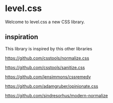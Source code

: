 # level.css

Welcome to level.css a new CSS library.

## inspiration
This library is inspired by this other libraries

https://github.com/csstools/normalize.css

https://github.com/csstools/sanitize.css

https://github.com/jensimmons/cssremedy

https://github.com/adamgruber/opinionate.css

https://github.com/sindresorhus/modern-normalize


